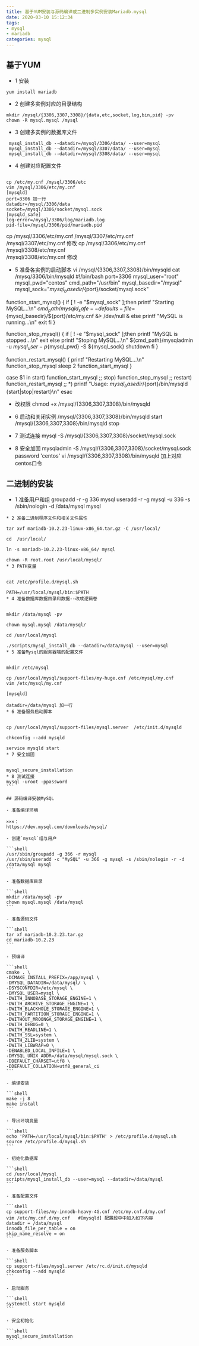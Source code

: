```yaml
---
title: 基于YUM安装与源码编译或二进制多实例安装Mariadb.mysql
date: 2020-03-10 15:12:34
tags:
- mysql
- mariadb
categories: mysql
---
```


## 基于YUM

- 1 安装

```
yum install mariadb
```

<!--more-->

- 2 创建多实例对应的目录结构

```
mkdir /mysql/{3306,3307,3308}/{data,etc,socket,log,bin,pid} -pv
chown -R mysql.mysql /mysql 
```

- 3 创建多实例的数据库文件

```
 mysql_install_db --datadir=/mysql/3306/data/ --user=mysql
 mysql_install_db --datadir=/mysql/3307/data/ --user=mysql
 mysql_install_db --datadir=/mysql/3308/data/ --user=mysql
````
* 4 创建对应配置文件 
```

cp /etc/my.cnf /mysql/3306/etc
vim /mysql/3306/etc/my.cnf
[mysqld]
port=3306 加一行
datadir=/mysql/3306/data
socket=/mysql/3306/socket/mysql.sock
[mysqld_safe]
log-error=/mysql/3306/log/mariadb.log
pid-file=/mysql/3306/pid/mariadb.pid

```
cp /mysql/3306/etc/my.cnf  /mysql/3307/etc/my.cnf   
/mysql/3307/etc/my.cnf 修改
cp /mysql/3306/etc/my.cnf  /mysql/3308/etc/my.cnf   
/mysql/3308/etc/my.cnf 修改

* 5 准备各实例的启动脚本
vi /mysql/{3306,3307,3308}/bin/mysqld 
cat /mysq/3306/bin/mysqld 
#!/bin/bash
port=3306
mysql_user="root"
mysql_pwd="centos"
cmd_path="/usr/bin"
mysql_basedir="/mysql"
mysql_sock="${mysql_basedir}/${port}/socket/mysql.sock"

function_start_mysql()
{
    if [ ! -e "$mysql_sock" ];then
      printf "Starting MySQL...\n"
      ${cmd_path}/mysqld_safe --defaults-file=${mysql_basedir}/${port}/etc/my.cnf  &> /dev/null  &
    else
      printf "MySQL is running...\n"
      exit
    fi
}


function_stop_mysql()
{
    if [ ! -e "$mysql_sock" ];then
       printf "MySQL is stopped...\n"
       exit
    else
       printf "Stoping MySQL...\n"
       ${cmd_path}/mysqladmin -u ${mysql_user} -p${mysql_pwd} -S ${mysql_sock} shutdown
   fi
}


function_restart_mysql()
{
    printf "Restarting MySQL...\n"
    function_stop_mysql
    sleep 2
    function_start_mysql
}

case $1 in
start)
    function_start_mysql
;;
stop)
    function_stop_mysql
;;
restart)
    function_restart_mysql
;;
*)
    printf "Usage: ${mysql_basedir}/${port}/bin/mysqld {start|stop|restart}\n"
esac

* 改权限
chmod +x /mysql/{3306,3307,3308}/bin/mysqld 

* 6 启动和关闭实例
/mysql/{3306,3307,3308}/bin/mysqld start 
/mysql/{3306,3307,3308}/bin/mysqld stop  

* 7 测试连接
mysql -S /mysql/{3306,3307,3308}/socket/mysql.sock

* 8 安全加固
mysqladmin  -S /mysql/{3306,3307,3308}/socket/mysql.sock   password 'centos'
vi /mysql/{3306,3307,3308}/bin/mysqld  加上对应centos口令

## 二进制的安装

* 1 准备用户和组
groupadd -r -g 336 mysql
useradd -r -g mysql -u 336 -s /sbin/nologin -d /data/mysql mysql
 ````
* 2 准备二进制程序文件和相关文件属性

tar xvf mariadb-10.2.23-linux-x86_64.tar.gz -C /usr/local/

cd  /usr/local/

ln -s mariadb-10.2.23-linux-x86_64/ mysql

chown -R root.root /usr/local/mysql/
* 3 PATH变量


cat /etc/profile.d/mysql.sh

PATH=/usr/local/mysql/bin:$PATH
* 4 准备数据库数据目录和数据--改成逻辑卷


mkdir /data/mysql -pv

chown mysql.mysql /data/mysql/

cd /usr/local/mysql

./scripts/mysql_install_db --datadir=/data/mysql --user=mysql
* 5 准备Mysql的服务器端的配置文件


mkdir /etc/mysql

cp /usr/local/mysql/support-files/my-huge.cnf /etc/mysql/my.cnf
vim /etc/mysql/my.cnf

[mysqld]

datadir=/data/mysql 加一行
* 6 准备服务启动脚本


cp /usr/local/mysql/support-files/mysql.server  /etc/init.d/mysqld

chkconfig --add mysqld

service mysqld start
* 7 安全加固


mysql_secure_installation
* 8 测试连接
mysql -uroot -ppassword 
```

## 源码编译安装MySQL

- 准备编译环境

×××：
 https://dev.mysql.com/downloads/mysql/

- 创建`mysql`组与用户

```shell
/usr/sbin/groupadd -g 366 -r mysql
/usr/sbin/useradd -c "MySQL" -u 366 -g mysql -s /sbin/nologin -r -d /data/mysql mysql
```

- 准备数据库目录

```shell
mkdir /data/mysql -pv
 chown mysql.mysql /data/mysql
```

- 准备源码文件

```shell
tar xf mariadb-10.2.23.tar.gz
cd mariadb-10.2.23
```

- 预编译

```shell
cmake . \
-DCMAKE_INSTALL_PREFIX=/app/mysql \
-DMYSQL_DATADIR=/data/mysql/ \
-DSYSCONFDIR=/etc/mysql \
-DMYSQL_USER=mysql \
-DWITH_INNOBASE_STORAGE_ENGINE=1 \
-DWITH_ARCHIVE_STORAGE_ENGINE=1 \
-DWITH_BLACKHOLE_STORAGE_ENGINE=1 \
-DWITH_PARTITION_STORAGE_ENGINE=1 \
-DWITHOUT_MROONGA_STORAGE_ENGINE=1 \
-DWITH_DEBUG=0 \
-DWITH_READLINE=1 \
-DWITH_SSL=system \
-DWITH_ZLIB=system \
-DWITH_LIBWRAP=0 \
-DENABLED_LOCAL_INFILE=1 \
-DMYSQL_UNIX_ADDR=/data/mysql/mysql.sock \
-DDEFAULT_CHARSET=utf8 \
-DDEFAULT_COLLATION=utf8_general_ci
```

- 编译安装

```shell
make -j 8
make install
```

- 导出环境变量

```shell
echo 'PATH=/usr/local/mysql/bin:$PATH' > /etc/profile.d/mysql.sh
source /etc/profile.d/mysql.sh
```

- 初始化数据库

```shell
cd /usr/local/mysql
scripts/mysql_install_db --user=mysql --datadir=/data/mysql
```

- 准备配置文件

```shell
cp support-files/my-innodb-heavy-4G.cnf /etc/my.cnf.d/my.cnf
vim /etc/my.cnf.d/my.cnf   #[mysqld] 配置段中中加入如下内容
datadir = /data/mysql
innodb_file_per_table = on
skip_name_resolve = on
```

- 准备服务脚本

```shell
cp support-files/mysql.server /etc/rc.d/init.d/mysqld
chkconfig --add mysqld
```

- 启动服务

```shell
systemctl start mysqld
```

- 安全初始化

```shell
mysql_secure_installation
```